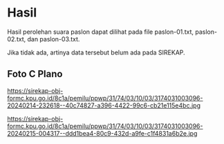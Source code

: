 # Hasil

Hasil perolehan suara paslon dapat dilihat pada file paslon-01.txt, paslon-02.txt, dan paslon-03.txt.

Jika tidak ada, artinya data tersebut belum ada pada SIREKAP.

## Foto C Plano

https://sirekap-obj-formc.kpu.go.id/8c1a/pemilu/ppwp/31/74/03/10/03/3174031003096-20240214-232618--40c74827-a396-4422-99c6-cb21e115e4bc.jpg

https://sirekap-obj-formc.kpu.go.id/8c1a/pemilu/ppwp/31/74/03/10/03/3174031003096-20240215-004317--ddd1bea4-80c9-432d-a9fe-c1f4831a6b2e.jpg
